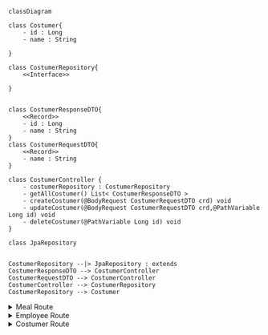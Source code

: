 ```mermaid
classDiagram

class Costumer{
	- id : Long
	- name : String
    
}

class CostumerRepository{
	<<Interface>>
	
}


class CostumerResponseDTO{
	<<Record>>
	- id : Long
	- name : String
}
class CostumerRequestDTO{
	<<Record>>
	- name : String
}

class CostumerController {
	- costumerRepository : CostumerRepository
	- getAllCostumer() List< CostumerResponseDTO >
	- createCostumer(@BodyRequest CostumerRequestDTO crd) void
	- updateCostumer(@BodyRequest CostumerRequestDTO crd,@PathVariable Long id) void
	- deleteCostumer(@PathVariable Long id) void
}

class JpaRepository


CostumerRepository --|> JpaRepository : extends
CostumerResponseDTO --> CostumerController
CostumerRequestDTO --> CostumerController
CostumerController --> CostumerRepository
CostumerRepository --> Costumer
```





<details>
    <summary>Meal Route</summary>


<h1 align='center'>Meal Route</h1>

<h2 align='center'>List all Meals</h2>

```http
GET
```

```http
/meal
```

Response:

```json
[
    {
        "id": 0,
        "name": "rice and beans",
        "description": "the most tasteful rice and beans you can find in the entire planet !!!",
        "price": 2.0,
        "type": "MAIN"
    }
]
```



---

<h2 align='center'>Delete Meal by Id</h2>

```http
DELETE
```

`/meal/id`

```http
/meal/0
```

Response: 204

```http
NO_CONTENT
```

---

<h2 align='center'>Create Meal</h2>

```http
POST
```

```http
/meal
```

Request:

```json
{
    "name": "rice and beans",
    "description": "the most tasteful rice and beans you can find in the entire planet",
    "price" : 2,
    "type" : 2
}
```

---

<h2 align='center'>Update Meal</h2>

```http
PUT
```

`/meal/id`

```http
/meal/0
```

Request:

```json
{
    "name": "rice and beans",
    "description": "the most tasteful rice and beans you can find in the entire planet !!!",
    "price" : 10,
    "type" : 0
}
```


</details>


<details>
    <summary>Employee Route</summary>


<h1 align='center'>Employee Route</h1>

<h2 align='center'>List All Employees</h2>

```http
GET
```

```http
/employee
```

Response:

```json
[
    {
        "cpf": "123",
        "name": "Jordan"
    }
]
```



---

<h2 align='center'>Delete Employee by Id</h2>

```http
DELETE
```

`/employee/id`

```http
/employee/0
```

Response: 204

```http
NO_CONTENT
```

---

<h2 align='center'>Create Employee</h2>

```http
POST
```

```http
/employee
```

Request:

```json
{
    "cpf"  : "123",
    "name" : "Jordan"
}
```

---

<h2 align='center'>Update Employee</h2>

```http
PUT
```

`/employee/id`

```http
/employee/0
```

Request:

```json
{
    "name" : "Jordan Jackson"
}
```


</details>



<details>
    <summary>Costumer Route</summary>


<h1 align='center'>Costumer Route</h1>

<h2 align='center'>List All Costumers</h2>

```http
GET
```

```http
/costumer
```

Response:

```json
[
    {
        "name": "Gabuh",
        "address": {
            "id": 1,
            "street": "New street 13",
            "city": "New York"
        }
    }
]
```



---

<h2 align='center'>Delete Costumer by Id</h2>

```http
DELETE
```

`/costumer/id`

```http
/costumer/1
```

Response: 204

```http
NO_CONTENT
```

---

<h2 align='center'>Create Costumer</h2>

```http
POST
```

```http
/costumer
```

Request:

```json
{
    "name" : "Gabuh",
    "address" : {
        "street" : "Street 12",
        "city" : "Clouds nf"
    }
}
```

---

<h2 align='center'>Update Costumer</h2>

```http
PUT
```

`/costumer/id`

```http
/costumer/1
```

Request:

```json
{
    "name" : "Gabuh",
    "address" : {
        "id" : 1,
        "street" : "New street 13",
        "city" : "New York"
    }
}
```

</details>
